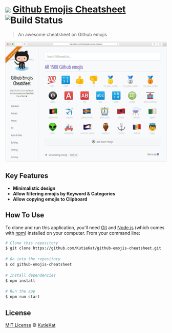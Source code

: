 # <img src="https://assets-cdn.github.com/images/modules/logos_page/Octocat.png" width="40" /> [Github Emojis Cheatsheet](https://github.com/KutieKat/github-emojis-cheatsheet) ![Build Status](https://travis-ci.org/KutieKat/github-emojis-cheatsheet.svg?branch=master)
> An awesome cheatsheet on Github emojis

![Github Emojis Cheatsheet Snapshot](https://github.com/KutieKat/github-emojis-cheatsheet/blob/master/demo/snapshot.jpg?raw=true)

## Key Features
* **Minimalistic design**
* **Allow filtering emojis by Keyword & Categories**
* **Allow copying emojis to Clipboard**

## How To Use
To clone and run this application, you'll need [Git](https://git-scm.com) and [Node.js](https://nodejs.org/en/download/) (which comes with [npm](http://npmjs.com)) installed on your computer. From your command line:

```bash
# Clone this repository
$ git clone https://github.com/KutieKat/github-emojis-cheatsheet.git

# Go into the repository
$ cd github-emojis-cheatsheet

# Install dependencies
$ npm install

# Run the app
$ npm run start
```

## License
[MIT License](https://github.com/KutieKat/github-emojis-cheatsheet/blob/master/LICENSE) © [KutieKat](https://github.com/KutieKat)
